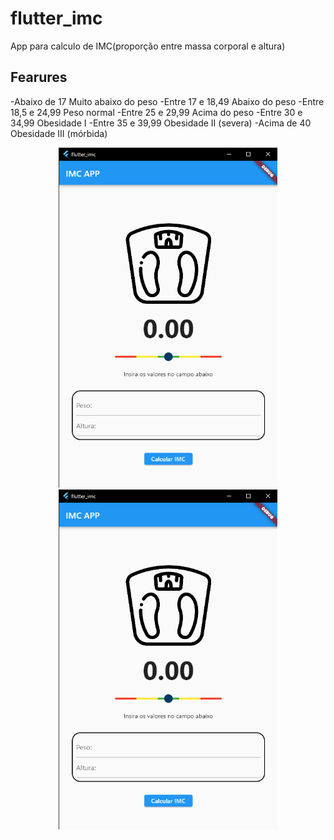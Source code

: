 # flutter_imc

App para calculo de IMC(proporção entre massa corporal e altura)

## Fearures

-Abaixo de 17	Muito abaixo do peso
-Entre 17 e 18,49	Abaixo do peso
-Entre 18,5 e 24,99	Peso normal
-Entre 25 e 29,99	Acima do peso
-Entre 30 e 34,99	Obesidade I
-Entre 35 e 39,99	Obesidade II (severa)
-Acima de 40	Obesidade III (mórbida)



<p align="center">
  <img src="https://github.com/NoctuRaven/IMC/blob/main/assets/images/print/1.png?raw=true" width="350">
  <img src="https://github.com/NoctuRaven/IMC/blob/main/assets/images/print/1.png?raw=true" width="350">
</p>
